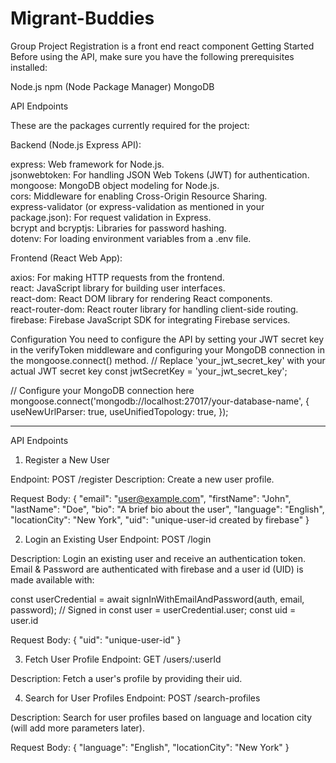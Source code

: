# Migrant-Buddies
Group Project
Registration is a front end react component
Getting Started
Before using the API, make sure you have the following prerequisites installed:

Node.js
npm (Node Package Manager)
MongoDB 

API Endpoints


These are the packages currently required for the project:

Backend (Node.js Express API):  

express: Web framework for Node.js.  
jsonwebtoken: For handling JSON Web Tokens (JWT) for authentication.  
mongoose: MongoDB object modeling for Node.js.  
cors: Middleware for enabling Cross-Origin Resource Sharing.  
express-validator (or express-validation as mentioned in your package.json): For request validation in Express.  
bcrypt and bcryptjs: Libraries for password hashing.  
dotenv: For loading environment variables from a .env file.  

Frontend (React Web App):  

axios: For making HTTP requests from the frontend.   
react: JavaScript library for building user interfaces.   
react-dom: React DOM library for rendering React components.   
react-router-dom: React router library for handling client-side routing.   
firebase: Firebase JavaScript SDK for integrating Firebase services.   

Configuration
You need to configure the API by setting your JWT secret key in the verifyToken middleware and configuring your MongoDB connection in the mongoose.connect() method.
// Replace 'your_jwt_secret_key' with your actual JWT secret key
const jwtSecretKey = 'your_jwt_secret_key';

// Configure your MongoDB connection here
mongoose.connect('mongodb://localhost:27017/your-database-name', {
  useNewUrlParser: true,
  useUnifiedTopology: true,
});
___________________________________________
API Endpoints
1. Register a New User

Endpoint: POST /register
Description: Create a new user profile.

Request Body:
{
  "email": "user@example.com",
  "firstName": "John",
  "lastName": "Doe",
  "bio": "A brief bio about the user",
  "language": "English",
  "locationCity": "New York",
  "uid": "unique-user-id created by firebase"
}

2. Login an Existing User
Endpoint: POST /login

Description: Login an existing user and receive an authentication token.
Email & Password are authenticated with firebase and a user id (UID) is made available with:

const userCredential = await signInWithEmailAndPassword(auth, email, password);
      // Signed in
      const user = userCredential.user;
      const uid = user.id
      

Request Body:
{
  "uid": "unique-user-id"
}


3. Fetch User Profile
Endpoint: GET /users/:userId

Description: Fetch a user's profile by providing their uid.

4. Search for User Profiles
Endpoint: POST /search-profiles

Description: Search for user profiles based on language and location city (will add more parameters later).

Request Body:
{
  "language": "English",
  "locationCity": "New York"
}



